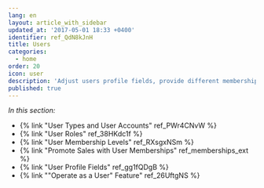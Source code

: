```yaml
---
lang: en
layout: article_with_sidebar
updated_at: '2017-05-01 18:33 +0400'
identifier: ref_QdN8kJnH
title: Users
categories:
  - home
order: 20
icon: user
description: 'Adjust users profile fields, provide different memberships for your customers'
published: true
---
```



_In this section:_

*   {% link "User Types and User Accounts" ref_PWr4CNvW %}
*   {% link "User Roles" ref_38HKdc1f %}
*   {% link "User Membership Levels" ref_RXsgxNSm %}
*   {% link "Promote Sales with User Memberships" ref_memberships_ext %}
*   {% link "User Profile Fields" ref_gg1fQDgB %}
*   {% link ""Operate as a User" Feature" ref_26UftgNS %}
